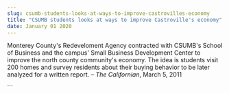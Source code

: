 ```yaml
---
slug: csumb-students-looks-at-ways-to-improve-castrovilles-economy
title: "CSUMB students looks at ways to improve Castroville's economy"
date: January 01 2020
---
```


 
<p>
  Monterey County's Redeveloment Agency contracted with CSUMB's School of
  Business and the campus' Small Business Development Center to improve the
  north county community's economy. The idea is students visit 200 homes and
  survey residents about their buying behavior to be later analyzed for a
  written report. – <em>The Californian</em>, March 5, 2011
</p>
```
